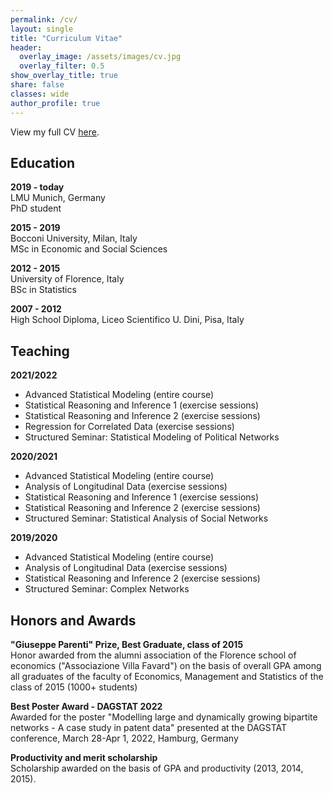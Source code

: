 ```yaml
---
permalink: /cv/
layout: single
title: "Curriculum Vitae"
header:
  overlay_image: /assets/images/cv.jpg
  overlay_filter: 0.5
show_overlay_title: true
share: false
classes: wide
author_profile: true  
---
```


View my full CV <a href="/assets/pdf/cv_giacomo_de_nicola.pdf" target="_blank">here</a>.

Education
---------------

__2019 - today__<br/>
LMU Munich, Germany<br/>
PhD student

__2015 - 2019__<br/>
Bocconi University, Milan, Italy<br/>
MSc in Economic and Social Sciences

__2012 - 2015__<br/>
University of Florence, Italy<br/>
BSc in Statistics

__2007 - 2012__<br/>
High School Diploma, Liceo Scientifico U. Dini, Pisa, Italy


Teaching
---------------
__2021/2022__
<ul>
<li>Advanced Statistical Modeling (entire course)</li>
<li>Statistical Reasoning and Inference 1 (exercise sessions)</li>
<li>Statistical Reasoning and Inference 2 (exercise sessions)</li>
<li>Regression for Correlated Data (exercise sessions)</li>
<li>Structured Seminar: Statistical Modeling of Political Networks</li>
</ul>

__2020/2021__
<ul>
<li>Advanced Statistical Modeling (entire course)</li>
<li>Analysis of Longitudinal Data (exercise sessions)</li>
<li>Statistical Reasoning and Inference 1 (exercise sessions)</li>
<li>Statistical Reasoning and Inference 2 (exercise sessions)</li>
<li>Structured Seminar: Statistical Analysis of Social Networks</li>
</ul>

__2019/2020__
<ul>
<li>Advanced Statistical Modeling (entire course)</li>
<li>Analysis of Longitudinal Data (exercise sessions)</li>
<li>Statistical Reasoning and Inference 2 (exercise sessions)</li>
<li>Structured Seminar: Complex Networks</li>
</ul>

Honors and Awards
---------------

__"Giuseppe Parenti" Prize, Best Graduate, class of 2015__<br/>
Honor awarded from the alumni association of the Florence school of economics ("Associazione Villa Favard") on the basis of overall GPA among all graduates of the faculty of Economics, Management and Statistics of the class of 2015 (1000+ students)<br/>

__Best Poster Award - DAGSTAT 2022__<br/>
Awarded for the poster "Modelling large and dynamically growing bipartite networks - A case study in patent data" presented at the DAGSTAT conference, March 28-Apr 1, 2022, Hamburg, Germany
<br/>

__Productivity and merit scholarship__<br/>
Scholarship awarded on the basis of GPA and productivity (2013, 2014, 2015).








